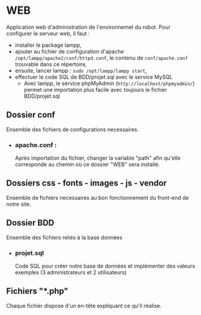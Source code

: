 # WEB

Application web d'administration de l'environnemet du robot.
Pour configurer le serveur web, il faut :
- installer le package lampp,
- ajouter au fichier de configuration d'apache `/opt/lampp/apache2/conf/httpd.conf`, le contenu de `conf/apache.conf` trouvable dans ce répertoire,
- ensuite, lancer lampp : `sudo /opt/lampp/lampp start`,
- effectuer le code SQL de BDD/projet.sql avec le service MySQL 
    -   Avec lampp, le service phpMyAdmin (`http://localhost/phpmyadmin/`) permet une importation plus facile avec toujours le fichier BDD/projet.sql
## Dossier conf

Ensemble des fichiers de configurations necessaires.

* ### apache.conf :

    Après importation du fichier, changer la variable "path" afin qu'elle corresponde au chemin
    où ce dossier "WEB" sera installé.

## Dossiers css - fonts - images - js - vendor

Ensemble de fichiers necessaires au bon fonctionnement du front-end de notre site.

## Dossier BDD

Ensemble des fichiers reliés à la base données

* ### projet.sql

    Code SQL pour créer notre base de données et implémenter des valeurs exemples (3 administrateurs et 2 utilisateurs)

## Fichiers "*.php"

Chaque fichier dispose d'un en-tête expliquant ce qu'il réalise.
